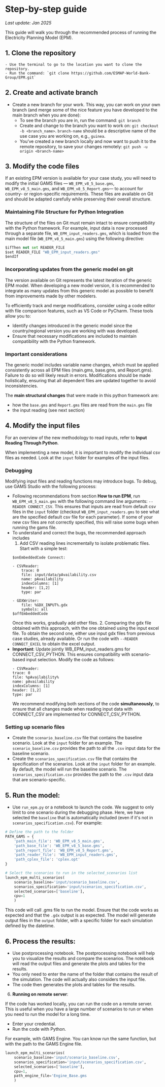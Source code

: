 
# Step-by-step guide

_Last update: Jan 2025_

This guide will walk you through the recommended process of running the Electricity Planning Model (EPM).

## 1. **Clone the repository**
    - Use the terminal to go to the location you want to clone the repository.
    - Run the command: `git clone https://github.com/ESMAP-World-Bank-Group/EPM.git`


## 2. **Create and activate branch**

- Create a new branch for your work. This way, you can work on your own branch (and merge some of the nice feature you have developed to the main branch when you are done):
    - To see the branch you are in, run the command: `git branch` 
    - Create and change to the branch you want to work on: `git checkout -b <branch_name>`. `branch-name` should be a descriptive name of the use case you are working on, e.g., `guinea`.
    - You’ve created a new branch locally and now want to push it to the remote repository, to save your changes remotely: `git push -u origin <branch-name>`

## 3. **Modify the code files**

If an existing EPM version is available for your case study, you will need to modify the initial GAMS files — `WB_EPM_v8_5_base.gms`,` WB_EPM_v8_5_main.gms`, and `WB_EPM_v8_5_Report.gms`— to account for country- or region-specific requirements. These files are available on Git and should be adapted carefully while preserving their overall structure.

### Maintaining File Structure for Python Integration
The structure of the files on Git must remain intact to ensure compatibility with the Python framework. For example, input data is now processed through a separate file, `WB_EPM_input_readers.gms`, which is loaded from the main model file (`WB_EPM_v8_5_main.gms`) using the following directive:
```python
$ifThen not set READER_FILE
$set READER_FILE "WB_EPM_input_readers.gms"
$endIf
```
### Incorporating updates from the generic model on git
The version available on Git represents the latest iteration of the generic EPM model. When developing a new model version, it is recommended to integrate as many updates from this generic model as possible to benefit from improvements made by other modelers.

To efficiently track and merge modifications, consider using a code editor with file comparison features, such as VS Code or PyCharm. These tools allow you to:
- Identify changes introduced in the generic model since the country/regional version you are working with was developed.
- Ensure that necessary modifications are included to maintain compatibility with the Python framework.

### Important considerations
The generic model includes variable name changes, which must be applied consistently across all EPM files (main.gms, base.gms, and Report.gms). Failure to do so will likely result in errors.
Modifications should be made holistically, ensuring that all dependent files are updated together to avoid inconsistencies.

The **main structural changes** that were made in this python framework are:
- how the `base.gms` and `Report.gms` files are read from the `main.gms` file
- the input reading (see next section)


## 4. **Modify the input files**

For an overview of the new methodology to read inputs, refer to **Input Reading Through Python**.

When implementing a new model, it is important to modify the individual csv files as needed. Look at the `input` folder for examples of the input files.

### Debugging

Modifying input files and reading functions may introduce bugs. To debug, use GAMS Studio with the following process:

  - Following recommendations from section **How to run EPM**, run `WB_EPM_v8_5_main.gms` with the following command line arguments: `--READER CONNECT_CSV`. This ensures that inputs are read from default csv files in the `input` folder (checkout `WB_EPM_input_readers.gms` to see what are the specified default csv file for each parameter). If some of your new csv files are not correctly specified, this will raise some bugs when running the gams file. 
  - To understand and correct the bugs, the recommended approach includes
    1. Add CSV reading lines incrementally to isolate problematic files. Start with a simple test: 
    ```gams
    $onEmbeddedCode Connect:
        
    - CSVReader:
        trace: 0
        file: input/data/pAvailability.csv
        name: pAvailability
        indexColumns: [1]
        header: [1,2]
        type: par
    
    - GDXWriter:
        file: %GDX_INPUT%.gdx
        symbols: all
    $offEmbeddedCode
    ```
    Once this works, gradually add other files.
    2. Comparing the gdx file obtained with this approach, with the one obtained using the input excel file. To obtain the second one, either use input gdx files from previous case studies, already available. Or run the code with `--READER CONNECT_EXCEL` to obtain the excel output.
- **Important**: Update jointly WB_EPM_input_readers.gms for CONNECT_CSV_PYTHON. This ensures compatibility with scenario-based input selection. Modify the code as follows:
    ```gams 
    - CSVReader:
    trace: 0
    file: %pAvailability%
    name: pAvailability
    indexColumns: [1]
    header: [1,2]
    type: par
    ```
  We recommend modifying both sections of the code **simultaneously**, to ensure that all changes made when reading input data with CONNECT_CSV are implemented for CONNECT_CSV_PYTHON.
  
### Setting up scenario files
- Create the `scenario_baseline.csv` file that contains the baseline scenario. Look at the `input` folder for an example. The `scenario_baseline.csv` provides the path to all the `.csv` input data for the baseline scenario.
- Create the `scenarios_specification.csv` file that contains the specification of the scenarios. Look at the `input` folder for an example. By default, the model will run the baseline scenario. The `scenarios_specification.csv` provides the path to the `.csv` input data that are scenario-specific.

## 5. **Run the model**:

- Use `run_epm.py` or a notebook to launch the code. We suggest to only limit to one scenario during the debugging phase. Here, we have selected the `baseline` that is automatically included (even if it's not in `scenarios_specification.csv`). For example:

```python
# Define the path to the folder
PATH_GAMS = {
    'path_main_file': 'WB_EPM_v8_5_main.gms',
    'path_base_file': 'WB_EPM_v8_5_base.gms',
    'path_report_file': 'WB_EPM_v8_5_Report.gms',
    'path_reader_file': 'WB_EPM_input_readers.gms',
    'path_cplex_file': 'cplex.opt'
}

# Select the scenarios to run in the selected_scenarios list
launch_epm_multi_scenarios(
    scenario_baseline='input/scenario_baseline.csv',
    scenarios_specification='input/scenarios_specification.csv',
    selected_scenarios=['baseline'],
    cpu=1
    )
```

This code will call .gms file to run the model. Ensure that the code works as expected and that the `.gdx` output is as expected. The model will generate output files in the `output` folder, with a specific folder for each simulation defined by the datetime.

## 6. **Process the results**:

- Use postprocessing notebook. The postprocessing notebook will help you to visualize the results and compare the scenarios. The notebook will read the output files and generate the plots and tables for the results.
- You only need to enter the name of the folder that contains the result of the simulation. The code will actually also considers the input file.
- The code then generates the plots and tables for the results.

6. **Running on remote server**:

If the code has worked locally, you can run the code on a remote server. This is useful when you have a large number of scenarios to run or when you need to run the model for a long time.

- Enter your credential.
- Run the code with Python.

For example, with GAMS Engine. You can know run the same function, but with the path to the GAMS Engine file.
```python
launch_epm_multi_scenarios(
    scenario_baseline='input/scenario_baseline.csv',
    scenarios_specification='input/scenarios_specification.csv',
    selected_scenarios=['baseline'],
    cpu=1,
    path_engine_file='Engine_Base.gms
    )
```


